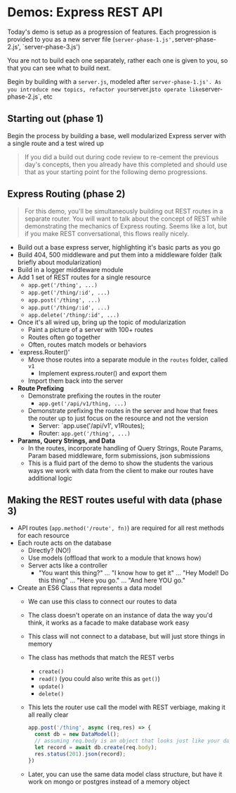 # Demos: Express REST API

Today's demo is setup as a progression of features. Each progression is provided to you as a new server file (`server-phase-1.js',`server-phase-2.js', `server-phase-3.js')

You are not to build each one separately, rather each one is given to you, so that you can see what to build next.

Begin by building with a `server.js`, modeled after `server-phase-1.js'. As you introduce new topics, refactor your`server.js` to operate like `server-phase-2.js`, etc

## Starting out (phase 1)

Begin the process by building a base, well modularized Express server with a single route and a test wired up

> If you did a build out during code review to re-cement the previous day's concepts, then you already have this completed and should use that as your starting point for the following demo progressions.

## Express Routing (phase 2)

> For this demo, you'll be simultaneously building out REST routes in a separate router. You will want to talk about the concept of REST while demonstrating the mechanics of Express routing. Seems like a lot, but if you make REST conversational, this flows really nicely.

- Build out a base express server, highlighting it's basic parts as you go
- Build 404, 500 middleware and put them into a middleware folder (talk briefly about modularization)
- Build in a logger middleware module
- Add 1 set of REST routes for a single resource
  - `app.get('/thing', ...)`
  - `app.get('/thing/:id', ...)`
  - `app.post('/thing', ...)`
  - `app.put('/thing/:id', ...)`
  - `app.delete('/thing/:id', ...)`
- Once it's all wired up, bring up the topic of modularization
  - Paint a picture of a server with 100+ routes
  - Routes often go together
  - Often, routes match models or behaviors
- `express.Router()'
  - Move those routes into a separate module in the  `routes` folder, called `v1`
    - Implement express.router() and export them
  - Import them back into the server
- **Route Prefixing**
  - Demonstrate prefixing the routes in the router
    - `app.get('/api/v1/thing, ...)`
  - Demonstrate prefixing the routes in the server and how that frees the router up to just focus on the resource and not the version
    - Server: `app.use('/api/v1', v1Routes);
    - Router: `app.get('/thing', ...)`
- **Params, Query Strings, and Data**
  - In the routes, incorporate handling of Query Strings, Route Params, Param based middleware, form submissions, json submissions
  - This is a fluid part of the demo to show the students the various ways we work with data from the client to make our routes have additional logic

## Making the REST routes useful with data (phase 3)

- API routes (`app.method('/route', fn)`) are required for all rest methods for each resource
- Each route acts on the database
  - Directly?  (NO!)
  - Use models (offload that work to a module that knows how)
  - Server acts like a controller
    - "You want this thing?" ... "I know how to get it" ... "Hey Model! Do this thing" ... "Here you go." ... "And here YOU go."
- Create an ES6 Class that represents a data model
  - We can use this class to connect our routes to data
  - The class doesn't operate on an instance of data the way you'd think, it works as a facade to make database work easy
  - This class will not connect to a database, but will just store things in memory
  - The class has methods that match the REST verbs
    - `create()`
    - `read()` (you could also write this as `get()`)
    - `update()`
    - `delete()`
  - This lets the router use call the model with REST verbiage, making it all really clear

    ```javascript
    app.post('/thing', async (req,res) => {
      const db = new DataModel();
      // assuming req.body is an object that looks just like your data model ...
      let record = await db.create(req.body);
      res.status(201).json(record);
    })
    ```

  - Later, you can use the same data model class structure, but have it work on mongo or postgres instead of a memory object
